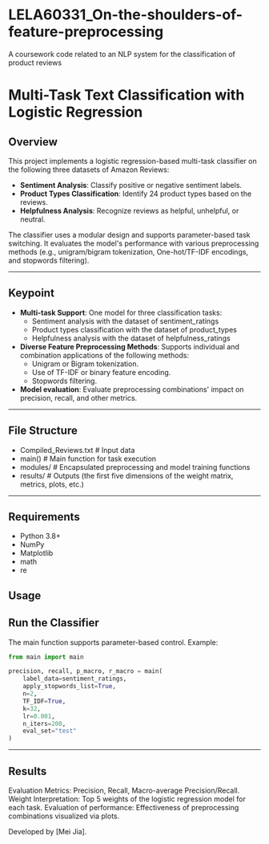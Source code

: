 # LELA60331_On-the-shoulders-of-feature-preprocessing
A coursework code related to an NLP system for the classification of product reviews
# Multi-Task Text Classification with Logistic Regression

## Overview
This project implements a logistic regression-based multi-task classifier on the following three datasets of Amazon Reviews:
- **Sentiment Analysis**: Classify positive or negative sentiment labels.
- **Product Types Classification**: Identify 24 product types based on the reviews.
- **Helpfulness Analysis**: Recognize reviews as helpful, unhelpful, or neutral.

The classifier uses a modular design and supports parameter-based task switching. It evaluates the model's performance with various preprocessing methods (e.g., unigram/bigram tokenization, One-hot/TF-IDF encodings, and stopwords filtering).

---
## Keypoint
- **Multi-task Support**: One model for three classification tasks:
  - Sentiment analysis with the dataset of sentiment_ratings
  - Product types classification with the dataset of product_types
  - Helpfulness analysis with the dataset of helpfulness_ratings 
- **Diverse Feature Preprocessing Methods**: Supports individual and combination applications of the following methods:
  - Unigram or Bigram tokenization.
  - Use of TF-IDF or binary feature encoding.
  - Stopwords filtering.
- **Model evaluation**: Evaluate preprocessing combinations' impact on precision, recall, and other metrics.
---
## File Structure
- Compiled_Reviews.txt # Input data 
- main() # Main function for task execution 
- modules/ # Encapsulated preprocessing and model training functions
- results/ # Outputs (the first five dimensions of the weight matrix, metrics, plots, etc.)
---
## Requirements
- Python 3.8+
- NumPy
- Matplotlib
- math
- re

## Usage
## Run the Classifier
The main function supports parameter-based control. Example:

```python
from main import main

precision, recall, p_macro, r_macro = main(
    label_data=sentiment_ratings,
    apply_stopwords_list=True,
    n=2,
    TF_IDF=True,
    k=32,
    lr=0.001,
    n_iters=200,
    eval_set="test"
)
```

---

## Results
Evaluation Metrics: Precision, Recall, Macro-average Precision/Recall.
Weight Interpretation: Top 5 weights of the logistic regression model for each task.
Evaluation of performance: Effectiveness of preprocessing combinations visualized via plots.

Developed by [Mei Jia].
